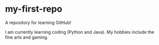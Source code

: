 # my-first-repo
A repository for learning GitHub!

I am currently learning coding (Python and Java).
My hobbies include the fine arts and gaming.
